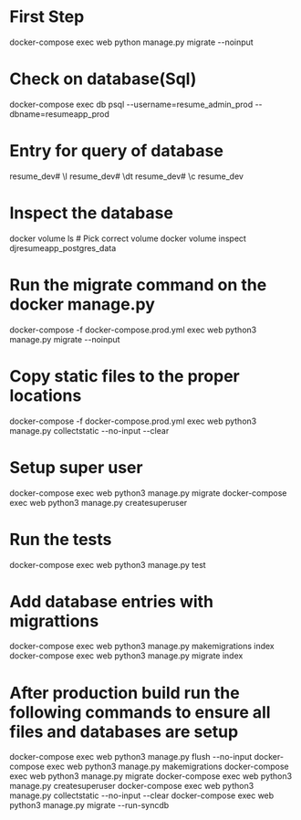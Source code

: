 # First Step
docker-compose exec web python manage.py migrate --noinput

# Check on database(Sql)
docker-compose exec db psql --username=resume_admin_prod --dbname=resumeapp_prod

# Entry for query of database
resume_dev# \l
resume_dev# \dt
resume_dev# \c resume_dev

# Inspect the database
docker volume ls # Pick correct volume
docker volume inspect djresumeapp_postgres_data

# Run the migrate command on the docker manage.py
docker-compose -f docker-compose.prod.yml exec web python3 manage.py migrate --noinput

# Copy static files to the proper locations
docker-compose -f docker-compose.prod.yml exec web python3 manage.py collectstatic --no-input --clear

# Setup super user
docker-compose exec web python3 manage.py migrate
docker-compose exec web python3 manage.py createsuperuser

# Run the tests
docker-compose exec web python3 manage.py test

# Add database entries with migrattions
docker-compose exec web python3 manage.py makemigrations index
docker-compose exec web python3 manage.py migrate index

# After production build run the following commands to ensure all files and databases are setup
docker-compose exec web python3 manage.py flush --no-input
docker-compose exec web python3 manage.py makemigrations
docker-compose exec web python3 manage.py migrate
docker-compose exec web python3 manage.py createsuperuser
docker-compose exec web python3 manage.py collectstatic --no-input --clear
docker-compose exec web python3 manage.py migrate --run-syncdb